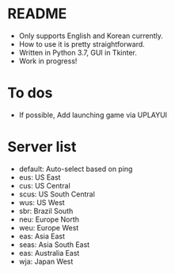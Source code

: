 # README
* Only supports English and Korean currently.
* How to use it is pretty straightforward.
* Written in Python 3.7, GUI in Tkinter.
* Work in progress!

# To dos
* If possible, Add launching game via UPLAYUI

# Server list
* default: Auto-select based on ping
* eus:     US East
* cus:     US Central
* scus:    US South Central
* wus:     US West
* sbr:     Brazil South
* neu:     Europe North
* weu:     Europe West
* eas:     Asia East
* seas:    Asia South East
* eas:     Australia East
* wja:     Japan West
